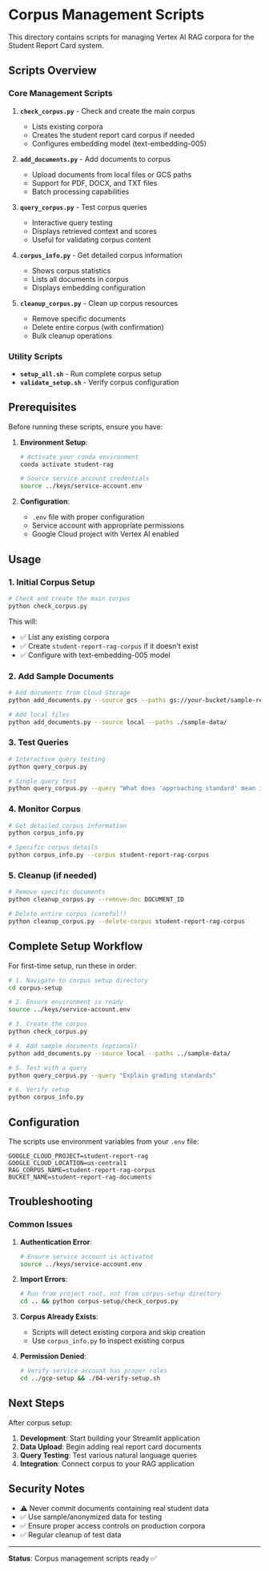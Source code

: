 # Corpus Management Scripts

This directory contains scripts for managing Vertex AI RAG corpora for the Student Report Card system.

## Scripts Overview

### Core Management Scripts

1. **`check_corpus.py`** - Check and create the main corpus
   - Lists existing corpora
   - Creates the student report card corpus if needed
   - Configures embedding model (text-embedding-005)

2. **`add_documents.py`** - Add documents to corpus
   - Upload documents from local files or GCS paths
   - Support for PDF, DOCX, and TXT files
   - Batch processing capabilities

3. **`query_corpus.py`** - Test corpus queries
   - Interactive query testing
   - Displays retrieved context and scores
   - Useful for validating corpus content

4. **`corpus_info.py`** - Get detailed corpus information
   - Shows corpus statistics
   - Lists all documents in corpus
   - Displays embedding configuration

5. **`cleanup_corpus.py`** - Clean up corpus resources
   - Remove specific documents
   - Delete entire corpus (with confirmation)
   - Bulk cleanup operations

### Utility Scripts

- **`setup_all.sh`** - Run complete corpus setup
- **`validate_setup.sh`** - Verify corpus configuration

## Prerequisites

Before running these scripts, ensure you have:

1. **Environment Setup**:
   ```bash
   # Activate your conda environment
   conda activate student-rag
   
   # Source service account credentials
   source ../keys/service-account.env
   ```

2. **Configuration**:
   - `.env` file with proper configuration
   - Service account with appropriate permissions
   - Google Cloud project with Vertex AI enabled

## Usage

### 1. Initial Corpus Setup

```bash
# Check and create the main corpus
python check_corpus.py
```

This will:
- ✅ List any existing corpora
- ✅ Create `student-report-rag-corpus` if it doesn't exist
- ✅ Configure with text-embedding-005 model

### 2. Add Sample Documents

```bash
# Add documents from Cloud Storage
python add_documents.py --source gcs --paths gs://your-bucket/sample-reports/

# Add local files
python add_documents.py --source local --paths ./sample-data/
```

### 3. Test Queries

```bash
# Interactive query testing
python query_corpus.py

# Single query test
python query_corpus.py --query "What does 'approaching standard' mean in math?"
```

### 4. Monitor Corpus

```bash
# Get detailed corpus information
python corpus_info.py

# Specific corpus details
python corpus_info.py --corpus student-report-rag-corpus
```

### 5. Cleanup (if needed)

```bash
# Remove specific documents
python cleanup_corpus.py --remove-doc DOCUMENT_ID

# Delete entire corpus (careful!)
python cleanup_corpus.py --delete-corpus student-report-rag-corpus
```

## Complete Setup Workflow

For first-time setup, run these in order:

```bash
# 1. Navigate to corpus setup directory
cd corpus-setup

# 2. Ensure environment is ready
source ../keys/service-account.env

# 3. Create the corpus
python check_corpus.py

# 4. Add sample documents (optional)
python add_documents.py --source local --paths ../sample-data/

# 5. Test with a query
python query_corpus.py --query "Explain grading standards"

# 6. Verify setup
python corpus_info.py
```

## Configuration

The scripts use environment variables from your `.env` file:

```env
GOOGLE_CLOUD_PROJECT=student-report-rag
GOOGLE_CLOUD_LOCATION=us-central1
RAG_CORPUS_NAME=student-report-rag-corpus
BUCKET_NAME=student-report-rag-documents
```

## Troubleshooting

### Common Issues

1. **Authentication Error**:
   ```bash
   # Ensure service account is activated
   source ../keys/service-account.env
   ```

2. **Import Errors**:
   ```bash
   # Run from project root, not from corpus-setup directory
   cd .. && python corpus-setup/check_corpus.py
   ```

3. **Corpus Already Exists**:
   - Scripts will detect existing corpora and skip creation
   - Use `corpus_info.py` to inspect existing corpus

4. **Permission Denied**:
   ```bash
   # Verify service account has proper roles
   cd ../gcp-setup && ./04-verify-setup.sh
   ```

## Next Steps

After corpus setup:

1. **Development**: Start building your Streamlit application
2. **Data Upload**: Begin adding real report card documents
3. **Query Testing**: Test various natural language queries
4. **Integration**: Connect corpus to your RAG application

## Security Notes

- ⚠️ Never commit documents containing real student data
- ✅ Use sample/anonymized data for testing
- ✅ Ensure proper access controls on production corpora
- ✅ Regular cleanup of test data

---

**Status**: Corpus management scripts ready ✅ 